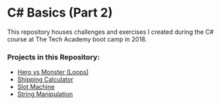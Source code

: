 # C# Basics (Part 2)
This repository houses challenges and exercises I created during the C# course at The Tech Academy boot camp in 2018.

### Projects in this Repository: 
* [Hero vs Monster (Loops)](https://github.com/jhunschejones/The-Tech-Academy-C--Part-2/tree/master/CS-ASP_027)
* [Shipping Calculator](https://github.com/jhunschejones/The-Tech-Academy-C--Part-2/tree/master/Challenge34)
* [Slot Machine](https://github.com/jhunschejones/The-Tech-Academy-C--Part-2/tree/master/SlotMachine)
* [String Manipulation](https://github.com/jhunschejones/The-Tech-Academy-C--Part-2/tree/master/ChallengePhunWithStrings)
